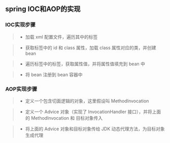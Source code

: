 ## spring IOC和AOP的实现

### IOC实现步骤

>* 加载 xml 配置文件，遍历其中的标签

>* 获取标签中的 id 和 class 属性，加载 class 属性对应的类，并创建 bean

>* 遍历标签中的标签，获取属性值，并将属性值填充到 bean 中

>* 将 bean 注册到 bean 容器中

### AOP实现步骤

>* 定义一个包含切面逻辑的对象，这里假设叫 MethodInvocation

>* 定义一个 Advice 对象（实现了 InvocationHandler 接口），并将上面的 MethodInvocation 和 目标对象传入

>* 将上面的 Advice 对象和目标对象传给 JDK 动态代理方法，为目标对象生成代理

